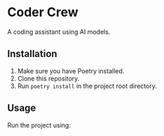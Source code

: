 # Coder Crew

A coding assistant using AI models.

## Installation

1. Make sure you have Poetry installed.
2. Clone this repository.
3. Run `poetry install` in the project root directory.

## Usage

Run the project using:
